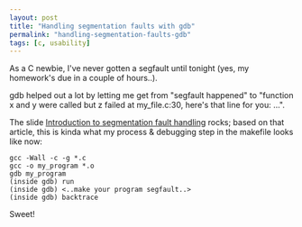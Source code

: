 ```yaml
---
layout: post
title: "Handling segmentation faults with gdb"
permalink: "handling-segmentation-faults-gdb"
tags: [c, usability]
---
```


As a C newbie, I've never gotten a segfault until tonight (yes, my homework's due in a couple of hours..).

gdb helped out a lot by letting me get from "segfault happened" to "function x and y were called but z failed at my_file.c:30, here's that line for you: ...".

The slide <a href="http://www.slideshare.net/noobyahoo/introduction-to-segmentation-fault-handling-5563036">Introduction to segmentation fault handling</a> rocks; based on that article, this is kinda what my process & debugging step in the makefile looks like now:

    gcc -Wall -c -g *.c
    gcc -o my_program *.o
    gdb my_program
    (inside gdb) run
    (inside gdb) <..make your program segfault..>
    (inside gdb) backtrace

Sweet!
